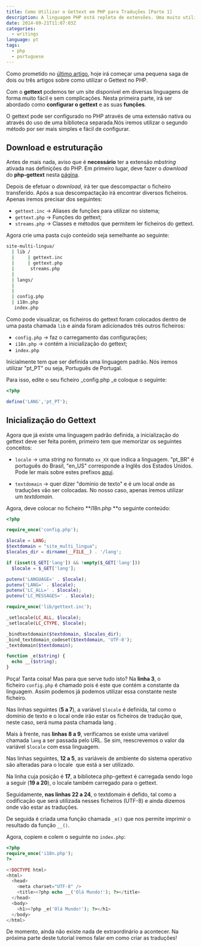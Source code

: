 ```yaml
---
title: Como Utilizar o Gettext em PHP para Traduções [Parte 1]
description: A linguagem PHP está repleta de extensões. Uma muito utilizada e útil é o Gettext que nos permite traduzir um site muito facilmente.
date: 2014-09-21T11:07:03Z
categories:
  - writings
language: pt
tags:
  - php
  - portuguese
---
```


Como prometido no [último artigo](/2014/09/13/php-wordpress-comandos-printf-sprintf), hoje irá começar uma pequena saga de dois ou três artigos sobre como utilizar o Gettext no PHP.

<!--more-->

Com o **gettext** podemos ter um site disponível em diversas linguagens de forma muito fácil e sem complicações. Nesta primeira parte, irá ser abordado como **configurar o gettext** e as suas **funções**.

O gettext pode ser configurado no PHP através de uma extensão nativa ou através do uso de uma biblioteca separada.Nós iremos utilizar o segundo método por ser mais simples e fácil de configurar.

## Download e estruturação

Antes de mais nada, aviso que é **necessário** ter a extensão *mbstring* ativada nas definições do PHP. Em primeiro lugar, deve fazer o _download_ do **php-gettext** nesta [página](https://launchpad.net/php-gettext/).

Depois de efetuar o _download_, irá ter que descompactar o ficheiro transferido. Após a sua descompactação irá encontrar diversos ficheiros. Apenas iremos precisar dos seguintes:

  * `gettext.inc` → Aliases de funções para utilizar no sistema;
  * `gettext.php` → Funções do gettext;
  * `streams.php` → Classes e métodos que permitem ler ficheiros do gettext.

Agora crie uma pasta cujo conteúdo seja semelhante ao seguinte:

```bash
site-multi-lingua/
  | lib /
  |     | gettext.inc
  |     | gettext.php
  |      streams.php
  |
  | langs/
  |
  |
  | config.php
  | i18n.php
   index.php
```

Como pode visualizar, os ficheiros do gettext foram colocados dentro de uma pasta chamada `lib` e ainda foram adicionados três outros ficheiros:

  * `config.php` → faz o carregamento das configurações;
  * `i18n.php` → contém a inicialização do gettext;
  * `index.php`

Inicialmente tem que ser definida uma linguagem padrão. Nós iremos utilizar "pt_PT" ou seja, Português de Portugal.

Para isso, edite o seu ficheiro _config.php _e coloque o seguinte:

```php
<?php

define('LANG','pt_PT');
```

## Inicialização do Gettext

Agora que já existe uma linguagem padrão definida, a inicialização do gettext deve ser feita porém, primeiro tem que memorizar os seguintes conceitos:

  * `locale` → uma _string_ no formato `xx_XX` que indica a linguagem. "pt_BR" é português do Brasil, "en_US" corresponde a Inglês dos Estados Unidos. Pode ler mais sobre estes prefixos [aqui](https://pt.wikipedia.org/wiki/Internacionaliza%C3%A7%C3%A3o).

  * `textdomain` → quer dizer "domínio de texto" e é um local onde as traduções vão ser colocadas. No nosso caso, apenas iremos utilizar um _textdomain_.


Agora, deve colocar no ficheiro **i18n.php **o seguinte conteúdo:

```php
<?php

require_once('config.php');

$locale = LANG;
$textdomain = "site_multi_lingua";
$locales_dir = dirname(__FILE__) . '/lang';

if (isset($_GET['lang']) && !empty($_GET['lang']))
  $locale = $_GET['lang'];

putenv('LANGUAGE=' . $locale);
putenv('LANG=' . $locale);
putenv('LC_ALL=' . $locale);
putenv('LC_MESSAGES=' . $locale);

require_once('lib/gettext.inc');

_setlocale(LC_ALL, $locale);
_setlocale(LC_CTYPE, $locale);

_bindtextdomain($textdomain, $locales_dir);
_bind_textdomain_codeset($textdomain, 'UTF-8');
_textdomain($textdomain);

function _e($string) {
  echo __($string);
}
```

Poça! Tanta coisa! Mas para que serve tudo isto? Na **linha 3**, o ficheiro `config.php` é chamado pois é este que contém a constante da linguagem. Assim podemos já podemos utilizar essa constante neste ficheiro.

Nas linhas seguintes (**5 a 7**), a variável `$locale` é definida, tal como o domínio de texto e o local onde irão estar os ficheiros de tradução que, neste caso, será numa pasta chamada lang .

Mais à frente, nas **linhas 8 a 9**, verificamos se existe uma variável chamada `lang` a ser passada pelo URL. Se sim, reescrevemos o valor da variável `$locale` com essa linguagem.

Nas linhas seguintes, **12 a 5**, as variáveis de ambiente do sistema operativo são alteradas para o locale  que está a ser utilizado.

Na linha cuja posição é **17**, a biblioteca php-gettext é carregada sendo logo a seguir (**19 a 20**), o locale também carregado para o gettext.

Seguidamente, **nas linhas 22 a 24**, o textdomain é defido, tal como a codificação que será utilizada nesses ficheiros (UTF-8) e ainda dizemos onde vão estar as traduções.

De seguida é criada uma função chamada `_e()` que nos permite imprimir o resultado da função `__()`.

Agora, copiem e colem o seguinte no `index.php`:

```php
<?php
require_once('i18n.php');
?>

<!DOCTYPE html>
<html>
  <head>
    <meta charset="UTF-8" />
    <title><?php echo __('Olá Mundo!'); ?></title>
  </head>
  <body>
    <h1><?php _e('Olá Mundo!'); ?></h1>
  </body>
</html>
```

De momento, ainda não existe nada de extraordinário a acontecer. Na próxima parte deste tutorial iremos falar em como criar as traduções!
